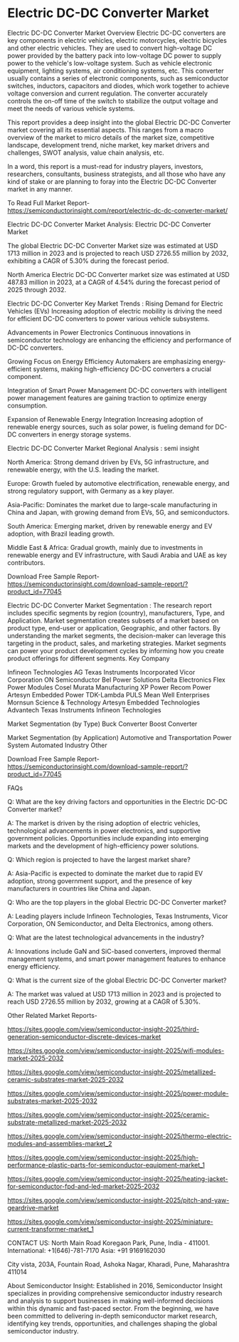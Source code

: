 <h1>Electric DC-DC Converter Market</h1>
Electric DC-DC Converter Market Overview
Electric DC-DC converters are key components in electric vehicles, electric motorcycles, electric bicycles and other electric vehicles. They are used to convert high-voltage DC power provided by the battery pack into low-voltage DC power to supply power to the vehicle's low-voltage system. Such as vehicle electronic equipment, lighting systems, air conditioning systems, etc. This converter usually contains a series of electronic components, such as semiconductor switches, inductors, capacitors and diodes, which work together to achieve voltage conversion and current regulation. The converter accurately controls the on-off time of the switch to stabilize the output voltage and meet the needs of various vehicle systems.

This report provides a deep insight into the global Electric DC-DC Converter market covering all its essential aspects. This ranges from a macro overview of the market to micro details of the market size, competitive landscape, development trend, niche market, key market drivers and challenges, SWOT analysis, value chain analysis, etc.

In a word, this report is a must-read for industry players, investors, researchers, consultants, business strategists, and all those who have any kind of stake or are planning to foray into the Electric DC-DC Converter market in any manner.

To Read Full Market Report-
https://semiconductorinsight.com/report/electric-dc-dc-converter-market/

Electric DC-DC Converter Market Analysis:
Electric DC-DC Converter Market

The global Electric DC-DC Converter Market size was estimated at USD 1713 million in 2023 and is projected to reach USD 2726.55 million by 2032, exhibiting a CAGR of 5.30% during the forecast period.

North America Electric DC-DC Converter market size was estimated at USD 487.83 million in 2023, at a CAGR of 4.54% during the forecast period of 2025 through 2032.

Electric DC-DC Converter Key Market Trends :
Rising Demand for Electric Vehicles (EVs)
Increasing adoption of electric mobility is driving the need for efficient DC-DC converters to power various vehicle subsystems.

Advancements in Power Electronics
Continuous innovations in semiconductor technology are enhancing the efficiency and performance of DC-DC converters.

Growing Focus on Energy Efficiency
Automakers are emphasizing energy-efficient systems, making high-efficiency DC-DC converters a crucial component.

Integration of Smart Power Management
DC-DC converters with intelligent power management features are gaining traction to optimize energy consumption.

Expansion of Renewable Energy Integration
Increasing adoption of renewable energy sources, such as solar power, is fueling demand for DC-DC converters in energy storage systems.

Electric DC-DC Converter Market Regional Analysis :
semi insight

North America:
Strong demand driven by EVs, 5G infrastructure, and renewable energy, with the U.S. leading the market.

Europe:
Growth fueled by automotive electrification, renewable energy, and strong regulatory support, with Germany as a key player.

Asia-Pacific:
Dominates the market due to large-scale manufacturing in China and Japan, with growing demand from EVs, 5G, and semiconductors.

South America:
Emerging market, driven by renewable energy and EV adoption, with Brazil leading growth.

Middle East & Africa:
Gradual growth, mainly due to investments in renewable energy and EV infrastructure, with Saudi Arabia and UAE as key contributors.

Download Free Sample Report-
https://semiconductorinsight.com/download-sample-report/?product_id=77045

Electric DC-DC Converter Market Segmentation :
The research report includes specific segments by region (country), manufacturers, Type, and Application. Market segmentation creates subsets of a market based on product type, end-user or application, Geographic, and other factors. By understanding the market segments, the decision-maker can leverage this targeting in the product, sales, and marketing strategies. Market segments can power your product development cycles by informing how you create product offerings for different segments.
Key Company

Infineon Technologies AG
Texas Instruments Incorporated
Vicor Corporation
ON Semiconductor
Bel Power Solutions
Delta Electronics
Flex Power Modules
Cosel
Murata Manufacturing
XP Power
Recom Power
Artesyn Embedded Power
TDK-Lambda
PULS
Mean Well Enterprises
Mornsun Science & Technology
Artesyn Embedded Technologies
Advantech
Texas Instruments
Infineon Technologies

Market Segmentation (by Type)
Buck Converter
Boost Converter

Market Segmentation (by Application)
Automotive and Transportation
Power System
Automated Industry
Other

Download Free Sample Report-
https://semiconductorinsight.com/download-sample-report/?product_id=77045

FAQs


Q: What are the key driving factors and opportunities in the Electric DC-DC Converter market?

A: The market is driven by the rising adoption of electric vehicles, technological advancements in power electronics, and supportive government policies. Opportunities include expanding into emerging markets and the development of high-efficiency power solutions.

Q: Which region is projected to have the largest market share?

A: Asia-Pacific is expected to dominate the market due to rapid EV adoption, strong government support, and the presence of key manufacturers in countries like China and Japan.

Q: Who are the top players in the global Electric DC-DC Converter market?

A: Leading players include Infineon Technologies, Texas Instruments, Vicor Corporation, ON Semiconductor, and Delta Electronics, among others.

Q: What are the latest technological advancements in the industry?

A: Innovations include GaN and SiC-based converters, improved thermal management systems, and smart power management features to enhance energy efficiency.

Q: What is the current size of the global Electric DC-DC Converter market?

A: The market was valued at USD 1713 million in 2023 and is projected to reach USD 2726.55 million by 2032, growing at a CAGR of 5.30%.

Other Related Market Reports-

https://sites.google.com/view/semiconductor-insight-2025/third-generation-semiconductor-discrete-devices-market

https://sites.google.com/view/semiconductor-insight-2025/wifi-modules-market-2025-2032

https://sites.google.com/view/semiconductor-insight-2025/metallized-ceramic-substrates-market-2025-2032

https://sites.google.com/view/semiconductor-insight-2025/power-module-substrates-market-2025-2032

https://sites.google.com/view/semiconductor-insight-2025/ceramic-substrate-metallized-market-2025-2032

https://sites.google.com/view/semiconductor-insight-2025/thermo-electric-modules-and-assemblies-market_2

https://sites.google.com/view/semiconductor-insight-2025/high-performance-plastic-parts-for-semiconductor-equipment-market_1

https://sites.google.com/view/semiconductor-insight-2025/heating-jacket-for-semiconductor-fpd-and-led-market-2025-2032

https://sites.google.com/view/semiconductor-insight-2025/pitch-and-yaw-geardrive-market

https://sites.google.com/view/semiconductor-insight-2025/miniature-current-transformer-market_1

CONTACT US:
North Main Road Koregaon Park, Pune, India - 411001.
International: +1(646)-781-7170
Asia: +91 9169162030

City vista, 203A, Fountain Road, Ashoka Nagar, Kharadi, Pune, Maharashtra 411014

About Semiconductor Insight:
Established in 2016, Semiconductor Insight specializes in providing comprehensive semiconductor industry research and analysis to support businesses in making well-informed decisions within this dynamic and fast-paced sector. From the beginning, we have been committed to delivering in-depth semiconductor market research, identifying key trends, opportunities, and challenges shaping the global semiconductor industry.
